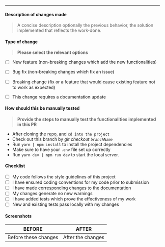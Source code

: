 ---

#### Description of changes made

> A concise description optionally the previous behavior, the solution implemented that reflects the work-done.

#### Type of change

> **Please select the relevant options**

- [ ] New feature (non-breaking changes which add the new functionalities)
- [ ] Bug fix (non-breaking changes which fix an issue)
- [ ] Breaking change (fix or a feature that would cause existing feature not to work as expected)
- [ ] This change requires a documentation update


#### How should this be manually tested

> **Provide the steps to manually test the functionalities implemented in this PR**

- After cloning the [repo](https://github.com/HoyoCS/hoyo-api), and `cd into the project`
- Check out this branch by _git checkout `branchName`_
- Run `yarn | npm install` to install the project dependencies
- Make sure to have your `.env` file set up correctly
- Run `yarn dev | npm run dev` to start the local server.

#### Checklist

- [ ] My code follows the style guidelines of this project
- [ ] I have ensured coding conventions for my code prior to submission
- [ ] I have made corresponding changes to the documentation
- [ ] My changes generate no new warnings
- [ ] I have added tests which prove the effectiveness of my work
- [ ] New and existing tests pass locally with my changes

#### Screenshots

|        BEFORE        |       AFTER       |
| :------------------: | :---------------: |
| Before these changes | After the changes |